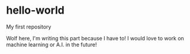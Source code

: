 # hello-world
My first repository

Wolf here, I'm writing this part because I have to! I would love to work on machine learning or A.I. in the future!
